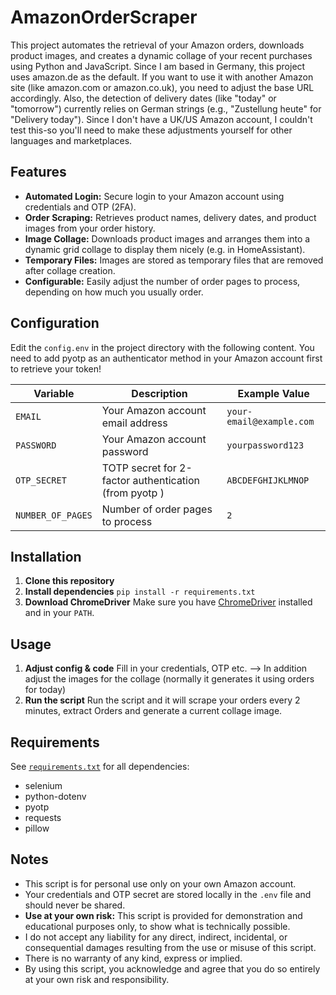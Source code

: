 # AmazonOrderScraper

This project automates the retrieval of your Amazon orders, downloads product images, and creates a dynamic collage of your recent purchases using Python and JavaScript.
Since I am based in Germany, this project uses amazon.de as the default. If you want to use it with another Amazon site (like amazon.com or amazon.co.uk), you need to adjust the base URL accordingly. Also, the detection of delivery dates (like "today" or "tomorrow") currently relies on German strings (e.g., "Zustellung heute" for "Delivery today"). Since I don't have a UK/US Amazon account, I couldn't test this-so you'll need to make these adjustments yourself for other languages and marketplaces.

## Features

- **Automated Login:** Secure login to your Amazon account using credentials and OTP (2FA).
- **Order Scraping:** Retrieves product names, delivery dates, and product images from your order history.
- **Image Collage:** Downloads product images and arranges them into a dynamic grid collage to display them nicely (e.g. in HomeAssistant).
- **Temporary Files:** Images are stored as temporary files that are removed after collage creation.
- **Configurable:** Easily adjust the number of order pages to process, depending on how much you usually order.

## Configuration

Edit the `config.env` in the project directory with the following content. You need to add pyotp as an authenticator method in your Amazon account first to retrieve your token!

| Variable         | Description                                                    | Example Value                |
|------------------|----------------------------------------------------------------|------------------------------|
| `EMAIL`          | Your Amazon account email address                              | `your-email@example.com`     |
| `PASSWORD`       | Your Amazon account password                                   | `yourpassword123`            |
| `OTP_SECRET`     | TOTP secret for 2-factor authentication (from pyotp        )   | `ABCDEFGHIJKLMNOP`           |
| `NUMBER_OF_PAGES`| Number of order pages to process                               | `2`                          |

## Installation

1. **Clone this repository**
2. **Install dependencies** `pip install -r requirements.txt`
3. **Download ChromeDriver** Make sure you have [ChromeDriver](https://chromedriver.chromium.org/downloads) installed and in your `PATH`.

## Usage

1. **Adjust config & code** Fill in your credentials, OTP etc. --> In addition adjust the images for the collage (normally it generates it using orders for today)
2. **Run the script** Run the script and it will scrape your orders every 2 minutes, extract Orders and generate a current collage image.

## Requirements

See [`requirements.txt`](./requirements.txt) for all dependencies:

- selenium
- python-dotenv
- pyotp
- requests
- pillow

## Notes

- This script is for personal use only on your own Amazon account.
- Your credentials and OTP secret are stored locally in the `.env` file and should never be shared.
- **Use at your own risk:** This script is provided for demonstration and educational purposes only, to show what is technically possible.  
- I do not accept any liability for any direct, indirect, incidental, or consequential damages resulting from the use or misuse of this script.  
- There is no warranty of any kind, express or implied.  
- By using this script, you acknowledge and agree that you do so entirely at your own risk and responsibility.
